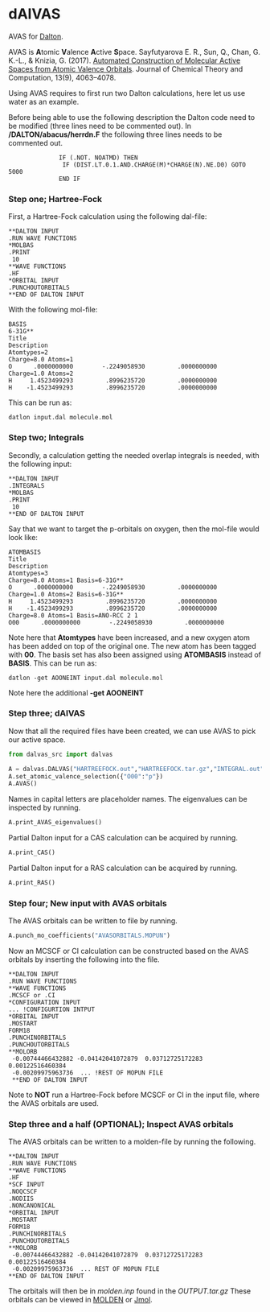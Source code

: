 
# dAlVAS

AVAS for [Dalton](https://daltonprogram.org/).

AVAS is **A**tomic **V**alence **A**ctive **S**pace.
 Sayfutyarova E. R., Sun, Q., Chan, G. K.-L., & Knizia, G. (2017). [Automated Construction of Molecular Active Spaces from Atomic Valence Orbitals](https://doi.org/10.1021/acs.jctc.7b00128). Journal of Chemical Theory and Computation, 13(9), 4063–4078.

Using AVAS requires to first run two Dalton calculations, here let us use water as an example.

Before being able to use the following description the Dalton code need to be modified (three lines need to be commented out).
In **/DALTON/abacus/herrdn.F** the following three lines needs to be commented out.
```FORTRAN
              IF (.NOT. NOATMD) THEN
               IF (DIST.LT.0.1.AND.CHARGE(M)*CHARGE(N).NE.D0) GOTO 5000
              END IF
```

### Step one; Hartree-Fock
First, a Hartree-Fock calculation using the following dal-file:
```
**DALTON INPUT
.RUN WAVE FUNCTIONS
*MOLBAS
.PRINT
 10
**WAVE FUNCTIONS
.HF
*ORBITAL INPUT
.PUNCHOUTORBITALS
**END OF DALTON INPUT
```
With the following mol-file:
```
BASIS
6-31G**
Title
Description
Atomtypes=2
Charge=8.0 Atoms=1
O      .0000000000        -.2249058930         .0000000000
Charge=1.0 Atoms=2
H     1.4523499293         .8996235720         .0000000000
H    -1.4523499293         .8996235720         .0000000000
```
This can be run as:
```
datlon input.dal molecule.mol
```
### Step two; Integrals
Secondly, a calculation getting the needed overlap integrals is needed, with the following input:
```
**DALTON INPUT
.INTEGRALS
*MOLBAS
.PRINT
 10
**END OF DALTON INPUT
```
Say that we want to target the p-orbitals on oxygen, then the mol-file would look like:
```
ATOMBASIS
Title
Description
Atomtypes=3
Charge=8.0 Atoms=1 Basis=6-31G**
O      .0000000000        -.2249058930         .0000000000
Charge=1.0 Atoms=2 Basis=6-31G**
H     1.4523499293         .8996235720         .0000000000
H    -1.4523499293         .8996235720         .0000000000
Charge=8.0 Atoms=1 Basis=ANO-RCC 2 1
O00      .0000000000        -.2249058930         .0000000000
```
Note here that **Atomtypes** have been increased, and a new oxygen atom has been added on top of the original one. The new atom has been tagged with **00**. The basis set has also been assigned using **ATOMBASIS** instead of **BASIS**.
This can be run as:
```
datlon -get AOONEINT input.dal molecule.mol
```
Note here the additional **-get AOONEINT**

### Step three; dAlVAS
Now that all the required files have been created, we can use AVAS to pick our active space.
```python
from dalvas_src import dalvas

A = dalvas.DALVAS("HARTREEFOCK.out","HARTREEFOCK.tar.gz","INTEGRAL.out","INTEGRAL.AOONEINT")
A.set_atomic_valence_selection({"O00":"p"})
A.AVAS()
```
Names in capital letters are placeholder names.
The eigenvalues can be inspected by running.
```python
A.print_AVAS_eigenvalues()
```
Partial Dalton input for a CAS calculation can be acquired by running.
```python
A.print_CAS()
```
Partial Dalton input for a RAS calculation can be acquired by running.
```python
A.print_RAS()
```
### Step four; New input with AVAS orbitals
The AVAS orbitals can be written to file by running.
```python
A.punch_mo_coefficients("AVASORBITALS.MOPUN")
```
Now an MCSCF or CI calculation can be constructed based on the AVAS orbitals by inserting the following into the file.
```
**DALTON INPUT
.RUN WAVE FUNCTIONS
**WAVE FUNCTIONS
.MCSCF or .CI
*CONFIGURATION INPUT
... !CONFIGURTION INTPUT
*ORBITAL INPUT
.MOSTART
FORM18
.PUNCHINORBITALS
.PUNCHOUTORBITALS
**MOLORB
 -0.00744466432882 -0.04142041072879  0.03712725172283  0.00122516460384
 -0.00209975963736  ... !REST OF MOPUN FILE
 **END OF DALTON INPUT
 ```
Note to **NOT** run a Hartree-Fock before MCSCF or CI in the input file, where the AVAS orbitals are used.

### Step three and a half (OPTIONAL); Inspect AVAS orbitals
The AVAS orbitals can be written to a molden-file by running the following.
```
**DALTON INPUT
.RUN WAVE FUNCTIONS
**WAVE FUNCTIONS
.HF
*SCF INPUT
.NOQCSCF
.NODIIS
.NONCANONICAL
*ORBITAL INPUT
.MOSTART
FORM18
.PUNCHINORBITALS
.PUNCHOUTORBITALS
**MOLORB
 -0.00744466432882 -0.04142041072879  0.03712725172283  0.00122516460384
 -0.00209975963736  ... REST OF MOPUN FILE
**END OF DALTON INPUT
 ```
 The orbitals will then be in *molden.inp* found in the *OUTPUT.tar.gz*
 These orbitals can be viewed in [MOLDEN](https://www3.cmbi.umcn.nl/molden/) or [Jmol](http://jmol.sourceforge.net/).